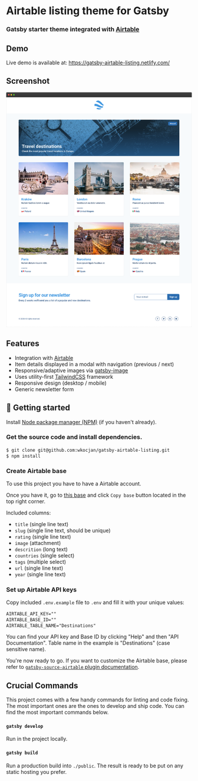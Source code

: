 # Airtable listing theme for Gatsby

### Gatsby starter theme integrated with [Airtable](https://airtable.com/)

## Demo

Live demo is available at: https://gatsby-airtable-listing.netlify.com/

## Screenshot

![The home page](screenshot.png?raw=true)

## Features

- Integration with [Airtable](https://airtable.com/)
- Item details displayed in a modal with navigation (previous / next)
- Responsive/adaptive images via [gatsby-image](https://www.gatsbyjs.org/packages/gatsby-image/)
- Uses utility-first [TailwindCSS](https://tailwindcss.com/) framework
- Responsive design (desktop / mobile)
- Generic newsletter form

## 🚀 Getting started

Install [Node package manager (NPM)](https://nodejs.org/) (if you haven't already).

### Get the source code and install dependencies.

```
$ git clone git@github.com:wkocjan/gatsby-airtable-listing.git
$ npm install
```

### Create Airtable base

To use this project you have to have a Airtable account.

Once you have it, go to [this base](https://airtable.com/shrlYuICEwEdAUir3) and click `Copy base` button located in the top right corner.

Included columns:

- `title` (single line text)
- `slug` (single line text, should be unique)
- `rating` (single line text)
- `image` (attachment)
- `descrition` (long text)
- `countries` (single select)
- `tags` (multiple select)
- `url` (single line text)
- `year` (single line text)

### Set up Airtable API keys

Copy included `.env.example` file to `.env` and fill it with your unique values:

```
AIRTABLE_API_KEY=""
AIRTABLE_BASE_ID=""
AIRTABLE_TABLE_NAME="Destinations"
```

You can find your API key and Base ID by clicking "Help" and then "API Documentation". Table name in the example is "Destinations" (case sensitive name).

You're now ready to go. If you want to customize the Airtable base, please refer to [`gatsby-source-airtable` plugin documentation](https://www.gatsbyjs.org/packages/gatsby-source-airtable/).

## Crucial Commands

This project comes with a few handy commands for linting and code fixing. The most important ones are the ones to develop and ship code. You can find the most important commands below.

#### `gatsby develop`

Run in the project locally.

#### `gatsby build`

Run a production build into `./public`. The result is ready to be put on any static hosting you prefer.
